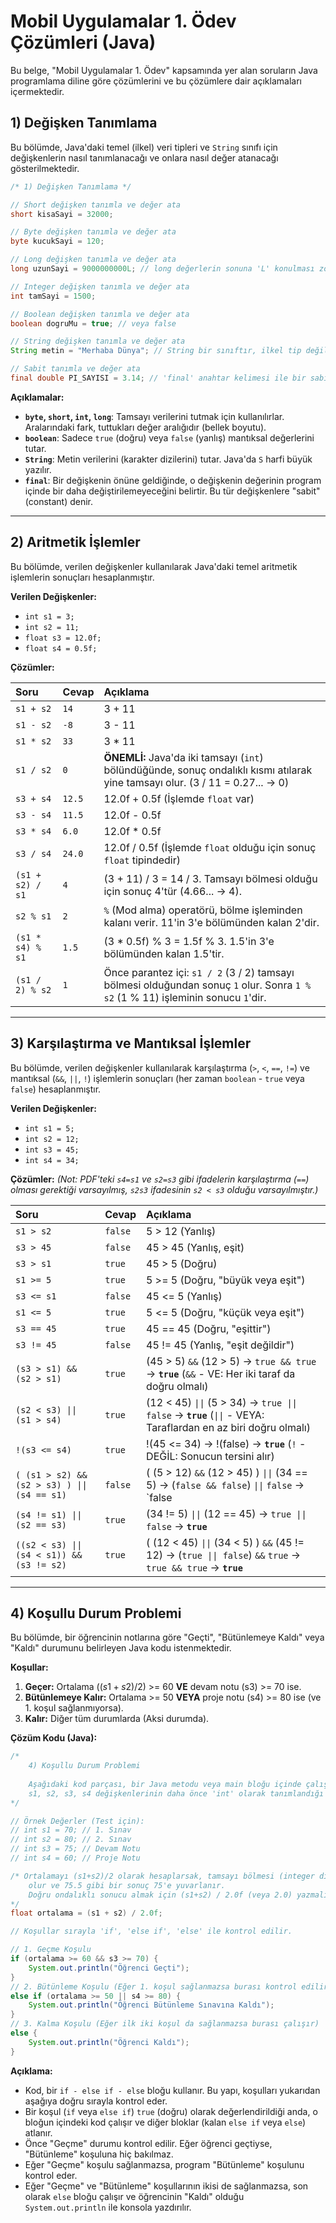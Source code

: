 # Mobil Uygulamalar 1. Ödev Çözümleri (Java)

Bu belge, "Mobil Uygulamalar 1. Ödev" kapsamında yer alan soruların Java programlama diline göre çözümlerini ve bu çözümlere dair açıklamaları içermektedir.

## 1) Değişken Tanımlama

Bu bölümde, Java'daki temel (ilkel) veri tipleri ve `String` sınıfı için değişkenlerin nasıl tanımlanacağı ve onlara nasıl değer atanacağı gösterilmektedir.

```java
/* 1) Değişken Tanımlama */

// Short değişken tanımla ve değer ata
short kisaSayi = 32000;

// Byte değişken tanımla ve değer ata
byte kucukSayi = 120;

// Long değişken tanımla ve değer ata
long uzunSayi = 9000000000L; // long değerlerin sonuna 'L' konulması zorunludur.

// Integer değişken tanımla ve değer ata
int tamSayi = 1500;

// Boolean değişken tanımla ve değer ata
boolean dogruMu = true; // veya false

// String değişken tanımla ve değer ata
String metin = "Merhaba Dünya"; // String bir sınıftır, ilkel tip değildir.

// Sabit tanımla ve değer ata
final double PI_SAYISI = 3.14; // 'final' anahtar kelimesi ile bir sabit (değeri değiştirilemez) tanımlanır.
```

**Açıklamalar:**
* **`byte`, `short`, `int`, `long`**: Tamsayı verilerini tutmak için kullanılırlar. Aralarındaki fark, tuttukları değer aralığıdır (bellek boyutu).
* **`boolean`**: Sadece `true` (doğru) veya `false` (yanlış) mantıksal değerlerini tutar.
* **`String`**: Metin verilerini (karakter dizilerini) tutar. Java'da `S` harfi büyük yazılır.
* **`final`**: Bir değişkenin önüne geldiğinde, o değişkenin değerinin program içinde bir daha değiştirilemeyeceğini belirtir. Bu tür değişkenlere "sabit" (constant) denir.

---

## 2) Aritmetik İşlemler

Bu bölümde, verilen değişkenler kullanılarak Java'daki temel aritmetik işlemlerin sonuçları hesaplanmıştır.

**Verilen Değişkenler:**
* `int s1 = 3;`
* `int s2 = 11;`
* `float s3 = 12.0f;`
* `float s4 = 0.5f;`

**Çözümler:**

| Soru | Cevap | Açıklama |
| :--- | :--- | :--- |
| `s1 + s2` | `14` | 3 + 11 |
| `s1 - s2` | `-8` | 3 - 11 |
| `s1 * s2` | `33` | 3 * 11 |
| `s1 / s2` | `0` | **ÖNEMLİ:** Java'da iki tamsayı (`int`) bölündüğünde, sonuç ondalıklı kısmı atılarak yine tamsayı olur. (3 / 11 = 0.27... -> 0) |
| `s3 + s4` | `12.5` | 12.0f + 0.5f (İşlemde `float` var) |
| `s3 - s4` | `11.5` | 12.0f - 0.5f |
| `s3 * s4` | `6.0` | 12.0f * 0.5f |
| `s3 / s4` | `24.0` | 12.0f / 0.5f (İşlemde `float` olduğu için sonuç `float` tipindedir) |
| `(s1 + s2) / s1` | `4` | (3 + 11) / 3 = 14 / 3. Tamsayı bölmesi olduğu için sonuç 4'tür (4.66... -> 4). |
| `s2 % s1` | `2` | `%` (Mod alma) operatörü, bölme işleminden kalanı verir. 11'in 3'e bölümünden kalan 2'dir. |
| `(s1 * s4) % s1` | `1.5` | (3 * 0.5f) % 3 = 1.5f % 3. 1.5'in 3'e bölümünden kalan 1.5'tir. |
| `(s1 / 2) % s2` | `1` | Önce parantez içi: `s1 / 2` (3 / 2) tamsayı bölmesi olduğundan sonuç `1` olur. Sonra `1 % s2` (1 % 11) işleminin sonucu `1`'dir. |

---

## 3) Karşılaştırma ve Mantıksal İşlemler

Bu bölümde, verilen değişkenler kullanılarak karşılaştırma (`>`, `<`, `==`, `!=`) ve mantıksal (`&&`, `||`, `!`) işlemlerin sonuçları (her zaman `boolean` - `true` veya `false`) hesaplanmıştır.

**Verilen Değişkenler:**
* `int s1 = 5;`
* `int s2 = 12;`
* `int s3 = 45;`
* `int s4 = 34;`

**Çözümler:**
*(Not: PDF'teki `s4=s1` ve `s2=s3` gibi ifadelerin karşılaştırma (`==`) olması gerektiği varsayılmış, `s2s3` ifadesinin `s2 < s3` olduğu varsayılmıştır.)*

| Soru | Cevap | Açıklama |
| :--- | :--- | :--- |
| `s1 > s2` | `false` | 5 > 12 (Yanlış) |
| `s3 > 45` | `false` | 45 > 45 (Yanlış, eşit) |
| `s3 > s1` | `true` | 45 > 5 (Doğru) |
| `s1 >= 5` | `true` | 5 >= 5 (Doğru, "büyük veya eşit") |
| `s3 <= s1` | `false` | 45 <= 5 (Yanlış) |
| `s1 <= 5` | `true` | 5 <= 5 (Doğru, "küçük veya eşit") |
| `s3 == 45` | `true` | 45 == 45 (Doğru, "eşittir") |
| `s3 != 45` | `false` | 45 != 45 (Yanlış, "eşit değildir") |
| `(s3 > s1) && (s2 > s1)` | `true` | (45 > 5) `&&` (12 > 5) -> `true && true` -> **`true`** (`&&` - VE: Her iki taraf da doğru olmalı) |
| `(s2 < s3) \|\| (s1 > s4)` | `true` | (12 < 45) `\|\|` (5 > 34) -> `true \|\| false` -> **`true`** (`\|\|` - VEYA: Taraflardan en az biri doğru olmalı) |
| `!(s3 <= s4)` | `true` | !(45 <= 34) -> !(false) -> **`true`** (`!` - DEĞİL: Sonucun tersini alır) |
| `( (s1 > s2) && (s2 > s3) ) \|\| (s4 == s1)` | `false` | ( (5 > 12) `&&` (12 > 45) ) `\|\|` (34 == 5) -> (`false && false`) `\|\|` `false` -> `false || false` -> **`false`** |
| `(s4 != s1) \|\| (s2 == s3)` | `true` | (34 != 5) `\|\|` (12 == 45) -> `true \|\| false` -> **`true`** |
| `((s2 < s3) \|\| (s4 < s1)) && (s3 != s2)` | `true` | ( (12 < 45) `\|\|` (34 < 5) ) `&&` (45 != 12) -> (`true \|\| false`) `&&` `true` -> `true && true` -> **`true`** |

---

## 4) Koşullu Durum Problemi

Bu bölümde, bir öğrencinin notlarına göre "Geçti", "Bütünlemeye Kaldı" veya "Kaldı" durumunu belirleyen Java kodu istenmektedir.

**Koşullar:**
1.  **Geçer:** Ortalama $((s1+s2)/2)$ >= 60 **VE** devam notu (s3) >= 70 ise.
2.  **Bütünlemeye Kalır:** Ortalama >= 50 **VEYA** proje notu (s4) >= 80 ise (ve 1. koşul sağlanmıyorsa).
3.  **Kalır:** Diğer tüm durumlarda (Aksi durumda).

**Çözüm Kodu (Java):**

```java
/*
    4) Koşullu Durum Problemi
    
    Aşağıdaki kod parçası, bir Java metodu veya main bloğu içinde çalışabilir.
    s1, s2, s3, s4 değişkenlerinin daha önce 'int' olarak tanımlandığı varsayılmaktadır.
*/

// Örnek Değerler (Test için):
// int s1 = 70; // 1. Sınav
// int s2 = 80; // 2. Sınav
// int s3 = 75; // Devam Notu
// int s4 = 60; // Proje Notu

/* Ortalamayı (s1+s2)/2 olarak hesaplarsak, tamsayı bölmesi (integer division)
    olur ve 75.5 gibi bir sonuç 75'e yuvarlanır.
    Doğru ondalıklı sonucu almak için (s1+s2) / 2.0f (veya 2.0) yazmalıyız.
*/
float ortalama = (s1 + s2) / 2.0f;

// Koşullar sırayla 'if', 'else if', 'else' ile kontrol edilir.

// 1. Geçme Koşulu
if (ortalama >= 60 && s3 >= 70) {
    System.out.println("Öğrenci Geçti");
}
// 2. Bütünleme Koşulu (Eğer 1. koşul sağlanmazsa burası kontrol edilir)
else if (ortalama >= 50 || s4 >= 80) {
    System.out.println("Öğrenci Bütünleme Sınavına Kaldı");
}
// 3. Kalma Koşulu (Eğer ilk iki koşul da sağlanmazsa burası çalışır)
else {
    System.out.println("Öğrenci Kaldı");
}
```

**Açıklama:**
* Kod, bir `if - else if - else` bloğu kullanır. Bu yapı, koşulları yukarıdan aşağıya doğru sırayla kontrol eder.
* Bir koşul (`if` veya `else if`) `true` (doğru) olarak değerlendirildiği anda, o bloğun içindeki kod çalışır ve diğer bloklar (kalan `else if` veya `else`) atlanır.
* Önce "Geçme" durumu kontrol edilir. Eğer öğrenci geçtiyse, "Bütünleme" koşuluna hiç bakılmaz.
* Eğer "Geçme" koşulu sağlanmazsa, program "Bütünleme" koşulunu kontrol eder.
* Eğer "Geçme" ve "Bütünleme" koşullarının ikisi de sağlanmazsa, son olarak `else` bloğu çalışır ve öğrencinin "Kaldı" olduğu `System.out.println` ile konsola yazdırılır.